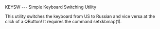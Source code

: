 KEYSW --- Simple Keyboard Switching Utility

This utility switches the keyboard from US to Russian and vice versa
at the click of a QButton! It requires the command setxkbmap(1).


